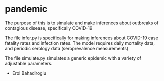 # pandemic
The purpose of this is to simulate and make inferences about outbreaks of contagious disease, specifically COVID-19

The file infer.py is specifically for making inferences about COVID-19 case fatality rates and infection rates. The model requires daily mortality data, and periodic
serology data (seroprevalence measurements)

The file simulate.py simulates a generic epidemic with a variety of adjustable parameters.

- Erol Bahadiroglu
